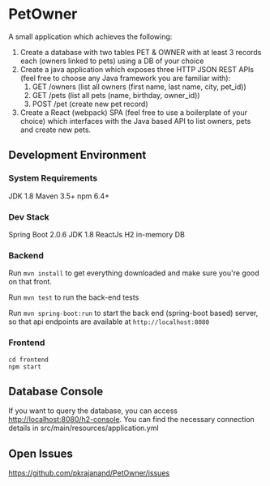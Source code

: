 # PetOwner

A small application which achieves the following:

1. Create a database with two tables PET & OWNER with at least 3 records each (owners linked to pets) using a DB of your choice
2. Create a java application which exposes three HTTP JSON REST APIs (feel free to choose any Java framework you are familiar with):   
	1. GET /owners (list all owners (first name, last name, city, pet_id))
	2. GET /pets (list all pets (name, birthday, owner_id))
	3. POST /pet (create new pet record)
3. Create a React (webpack) SPA (feel free to use a boilerplate of your choice) which interfaces with the Java based API to list owners, pets and create new pets.


## Development Environment

### System Requirements

JDK 1.8
Maven 3.5+
npm 6.4+

### Dev Stack
Spring Boot 2.0.6
JDK 1.8
ReactJs
H2 in-memory DB

### Backend 

Run `mvn install` to get everything downloaded and make sure you're good on that front.

Run `mvn test` to run the back-end tests

Run `mvn spring-boot:run` to start the back end (spring-boot based) server, so that api endpoints are available at `http://localhost:8080`

### Frontend

```
cd frontend
npm start

```

## Database Console

If you want to query the database, you can access [http://localhost:8080/h2-console](http://localhost:8080/h2-console).
You can find the necessary connection details in src/main/resources/application.yml
 
## Open Issues

https://github.com/pkrajanand/PetOwner/issues 
